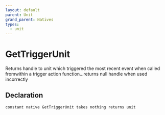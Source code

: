 ```yaml
---
layout: default
parent: Unit
grand_parent: Natives
types:
  - unit
---
```


# GetTriggerUnit
Returns handle to unit which triggered the most recent event when called fromwithin a trigger action function...returns null handle when used incorrectly

## Declaration

```
constant native GetTriggerUnit takes nothing returns unit
```